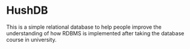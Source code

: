 HushDB
======

This is a simple relational database to help people improve the understanding of how RDBMS is implemented after taking the database course in university.

